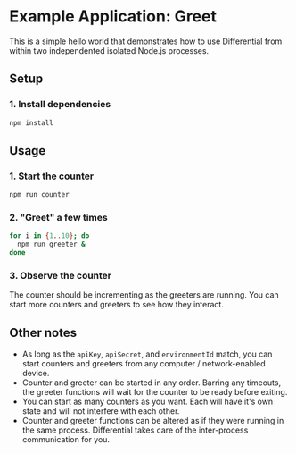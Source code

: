 # Example Application: Greet

This is a simple hello world that demonstrates how to use Differential from within two independented isolated Node.js processes.

## Setup

### 1. Install dependencies

```bash
npm install
```

## Usage

### 1. Start the counter

```bash
npm run counter
```

### 2. "Greet" a few times 

```bash
for i in {1..10}; do
  npm run greeter &
done
```

### 3. Observe the counter

The counter should be incrementing as the greeters are running. You can start more counters and greeters to see how they interact.

## Other notes

- As long as the `apiKey`, `apiSecret`, and `environmentId` match, you can start counters and greeters from any computer / network-enabled device.
- Counter and greeter can be started in any order. Barring any timeouts, the greeter functions will wait for the counter to be ready before exiting.
- You can start as many counters as you want. Each will have it's own state and will not interfere with each other.
- Counter and greeter functions can be altered as if they were running in the same process. Differential takes care of the inter-process communication for you.